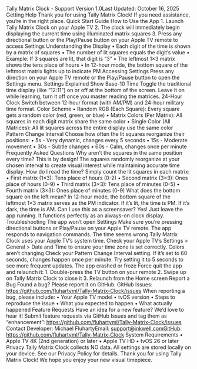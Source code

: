 Tally Matrix Clock - Support
Version 1.0Last Updated: October 16, 2025
Getting Help
Thank you for using Tally Matrix Clock! If you need assistance, you’re in the right place.
Quick Start Guide
How to Use the App
	1.	Launch Tally Matrix Clock on your Apple TV
	2.	The clock will immediately begin displaying the current time using illuminated matrix squares
	3.	Press any directional button or the Play/Pause button on your Apple TV remote to access Settings
Understanding the Display
	•	Each digit of the time is shown by a matrix of squares
	•	The number of lit squares equals the digit’s value
	•	Example: If 3 squares are lit, that digit is “3”
	•	The leftmost 1×3 matrix shows the tens place of hours
	•	In 12-hour mode, the bottom square of the leftmost matrix lights up to indicate PM
Accessing Settings
Press any direction on your Apple TV remote or the Play/Pause button to open the Settings menu.
Settings Explained
Show Base-10 Time
Toggle the traditional time display (like “12:11”) on or off at the bottom of the screen. Leave it on while learning, turn it off once you master reading the matrices.
24-Hour Clock
Switch between 12-hour format (with AM/PM) and 24-hour military time format.
Color Scheme
	•	Random RGB (Each Square): Every square gets a random color (red, green, or blue)
	•	Matrix Colors (Per Matrix): All squares in each digit matrix share the same color
	•	Single Color (All Matrices): All lit squares across the entire display use the same color
Pattern Change Interval
Choose how often the lit squares reorganize their positions:
	•	5s - Very dynamic, changes every 5 seconds
	•	15s - Moderate movement
	•	30s - Subtle changes
	•	60s - Calm, changes once per minute
Frequently Asked Questions
Why aren’t the squares in the same position every time?
This is by design! The squares randomly reorganize at your chosen interval to create visual interest while maintaining accurate time display.
How do I read the time?
Simply count the lit squares in each matrix:
	•	First matrix (1×3): Tens place of hours (0-2)
	•	Second matrix (3×3): Ones place of hours (0-9)
	•	Third matrix (3×3): Tens place of minutes (0-5)
	•	Fourth matrix (3×3): Ones place of minutes (0-9)
What does the bottom square on the left mean?
In 12-hour mode, the bottom square of the leftmost 1×3 matrix serves as the PM indicator. If it’s lit, the time is PM. If it’s dark, the time is AM.
Can I use this as a screensaver?
Yes! Just leave the app running. It functions perfectly as an always-on clock display.
Troubleshooting
The app won’t open Settings
Make sure you’re pressing directional buttons or Play/Pause on your Apple TV remote. The app responds to navigation commands.
The time seems wrong
Tally Matrix Clock uses your Apple TV’s system time. Check your Apple TV’s Settings > General > Date and Time to ensure your time zone is set correctly.
Colors aren’t changing
Check your Pattern Change Interval setting. If it’s set to 60 seconds, changes happen once per minute. Try setting it to 5 seconds to see more frequent updates.
The app crashed or froze
Force quit the app and relaunch it:
	1.	Double-press the TV button on your remote
	2.	Swipe up on Tally Matrix Clock to close it
	3.	Relaunch from the Home screen
Report a Bug
Found a bug? Please report it on GitHub:
GitHub Issues: https://github.com/fluhartyml/Tally-Matrix-Clock/issues
When reporting a bug, please include:
	•	Your Apple TV model
	•	tvOS version
	•	Steps to reproduce the issue
	•	What you expected to happen
	•	What actually happened
Feature Requests
Have an idea for a new feature? We’d love to hear it!
Submit feature requests via GitHub Issues and tag them as “enhancement”:
https://github.com/fluhartyml/Tally-Matrix-Clock/issues
Contact
Developer: Michael FluhartyEmail: support@inkwell.comGitHub: https://github.com/fluhartyml/Tally-Matrix-Clock
System Requirements
	•	Apple TV 4K (2nd generation) or later
	•	Apple TV HD
	•	tvOS 26 or later
Privacy
Tally Matrix Clock collects NO data. All settings are stored locally on your device. See our Privacy Policy for details.
Thank you for using Tally Matrix Clock!
We hope you enjoy your new visual timepiece.
